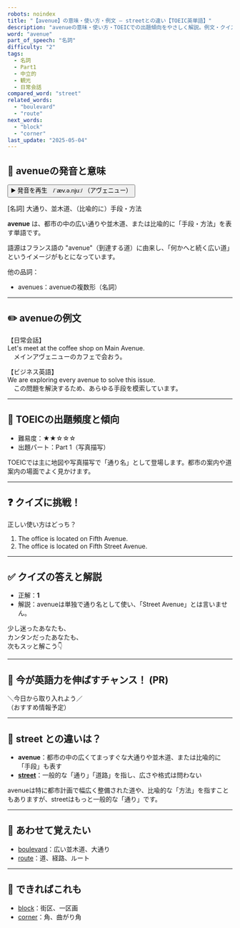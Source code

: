 ```yaml
---
robots: noindex
title: "【avenue】の意味・使い方・例文 ― streetとの違い【TOEIC英単語】"
description: "avenueの意味・使い方・TOEICでの出題傾向をやさしく解説。例文・クイズ付きでstreetとの違いもわかりやすく学べます。"
word: "avenue"
part_of_speech: "名詞"
difficulty: "2"
tags:
  - 名詞
  - Part1
  - 中立的
  - 観光
  - 日常会話
compared_word: "street"
related_words:
  - "boulevard"
  - "route"
next_words:
  - "block"
  - "corner"
last_update: "2025-05-04"
---
```


## 🔰 avenueの発音と意味

<button class="play-audio" onclick="playTTS('avenue')">
  <span class="play-audio-main">
    ▶️ 発音を再生　/ˈæv.ə.njuː/
  </span>
  <span class="play-audio-sub">
    （アヴェニュー）
  </span>
</button>

[名詞] 大通り、並木道、（比喩的に）手段・方法

**avenue** は、都市の中の広い通りや並木道、または比喩的に「手段・方法」を表す単語です。

語源はフランス語の "avenue"（到達する道）に由来し、「何かへと続く広い道」というイメージがもとになっています。

他の品詞：  
- avenues：avenueの複数形（名詞）

---

## ✏️ avenueの例文

【日常会話】  
Let's meet at the coffee shop on Main Avenue.  
　メインアヴェニューのカフェで会おう。

【ビジネス英語】  
We are exploring every avenue to solve this issue.  
　この問題を解決するため、あらゆる手段を模索しています。

---

## 🎯 TOEICの出題頻度と傾向

- 難易度：★★☆☆☆
- 出題パート：Part 1（写真描写）

TOEICでは主に地図や写真描写で「通り名」として登場します。都市の案内や道案内の場面でよく見かけます。

---

## ❓ クイズに挑戦！

正しい使い方はどっち？

1. The office is located on Fifth Avenue.  
2. The office is located on Fifth Street Avenue.

---

## ✅ クイズの答えと解説

- 正解：**1**
- 解説：avenueは単独で通り名として使い、「Street Avenue」とは言いません。

少し迷ったあなたも、  
カンタンだったあなたも、  
次もスッと解こう👇️

---

## 🚀 今が英語力を伸ばすチャンス！ (PR)

<div class="info-center">
＼今日から取り入れよう／<br>  
（おすすめ情報予定）
</div>

---

## 🤔  street との違いは？

- **avenue**：都市の中の広くてまっすぐな大通りや並木道、または比喩的に「手段」も表す
- **[street](/word/street)**：一般的な「通り」「道路」を指し、広さや格式は問わない

avenueは特に都市計画で幅広く整備された道や、比喩的な「方法」を指すこともありますが、streetはもっと一般的な「通り」です。

---

## 🧩 あわせて覚えたい

- [boulevard](/word/boulevard)：広い並木道、大通り
- [route](/word/route)：道、経路、ルート

---

## 📖 できればこれも

- [block](/word/block)：街区、一区画
- [corner](/word/corner)：角、曲がり角

<!-- cvid: aid27_bid21 -->
